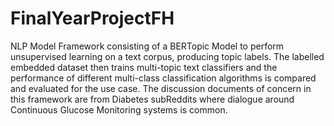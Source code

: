 # FinalYearProjectFH
NLP Model Framework consisting of a BERTopic Model to perform unsupervised learning on a text corpus, producing topic labels. 
The labelled embedded dataset then trains multi-topic text classifiers and the performance of different multi-class classification algorithms is compared and evaluated for the use case.
The discussion documents of concern in this framework are from Diabetes subReddits where dialogue around Continuous Glucose Monitoring systems is common.
